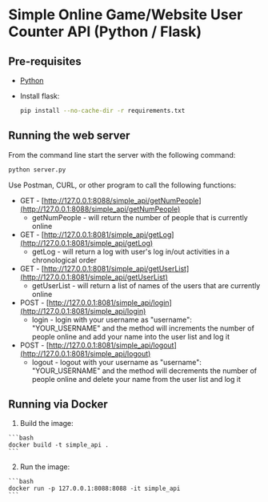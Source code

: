 # Simple Online Game/Website User Counter API (Python / Flask)

## Pre-requisites
  * [Python](https://www.python.org/)
  * Install flask:

    ```bash
    pip install --no-cache-dir -r requirements.txt
    ```

## Running the web server

From the command line start the server with the following command:

  ```bash
  python server.py
  ```

Use Postman, CURL, or other program to call the following functions:

  * GET - [http://127.0.0.1:8088/simple_api/getNumPeople](http://127.0.0.1:8088/simple_api/getNumPeople)
    * getNumPeople - will return the number of people that is currently online
  * GET - [http://127.0.0.1:8081/simple_api/getLog](http://127.0.0.1:8081/simple_api/getLog)
    * getLog - will return a log with user's log in/out activities in a chronological order
  * GET - [http://127.0.0.1:8081/simple_api/getUserList](http://127.0.0.1:8081/simple_api/getUserList)
    * getUserList - will return a list of names of the users that are currently online
  * POST - [http://127.0.0.1:8081/simple_api/login](http://127.0.0.1:8081/simple_api/login)
    * login - login with your username as "username": "YOUR_USERNAME" and the method will increments the number of people online and add your name into the user list and log it
  * POST - [http://127.0.0.1:8081/simple_api/logout](http://127.0.0.1:8081/simple_api/logout)
    * logout - logout with your username as "username": "YOUR_USERNAME" and the method will decrements the number of people online and delete your name from the user list and log it

## Running via Docker

  1. Build the image:

    ```bash
    docker build -t simple_api .
    ```

  2. Run the image:

    ```bash
    docker run -p 127.0.0.1:8088:8088 -it simple_api
    ```
